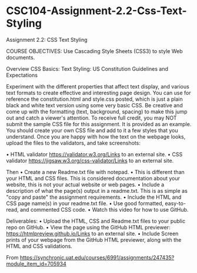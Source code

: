 # CSC104-Assignment-2.2-Css-Text-Styling
Assignment 2.2: CSS Text Styling

COURSE OBJECTIVES:
Use Cascading Style Sheets (CSS3) to style Web documents.

Overview
CSS Basics: Text Styling: US Constitution
Guidelines and Expectations

Experiment with the different properties that affect text display, and various text formats to create effective and interesting page design. You can use for reference the constitution.html and style.css posted, which is just a plain black and white text version using some very basic CSS.
Be creative and come up with the formatting (text, background, spacing) to make this jump out and catch a viewer's attention.
To receive full credit, you may NOT submit the sample CSS file for this assignment. It is provided as an example. You should create your own CSS file and add to it a few styles that you understand.
Once you are happy with how the text on the webpage looks, upload the files to the validators, and take screenshots:

• HTML validator  https://validator.w3.org/Links to an external site.
• CSS validator  https://jigsaw.w3.org/css-validator/Links to an external site.


Then
• Create a new Readme.txt file with notepad.
• This is different than your HTML and CSS files. This is considered documentation about your website, this is not your actual website or web pages.
• Include a description of what the page(s) output in a readme.txt. This is as simple as "copy and paste" the assignment requirements.
• Include the HTML and CSS page name(s) in your readme.txt file.
• Use good formatted, easy-to-read, and commented CSS code.
• Watch this video for how to use GitHub.


Deliverables:
• Upload the HTML, CSS and Readme.txt files to your public repo on GitHub. 
• View the page using the GitHub HTML previewer:  https://htmlpreview.github.io/Links to an external site.
• Include Screen prints of your webpage from the GitHub HTML previewer, along with the HTML and CSS validations.

From <https://synchronic.uat.edu/courses/6991/assignments/247435?module_item_id=705934> 


